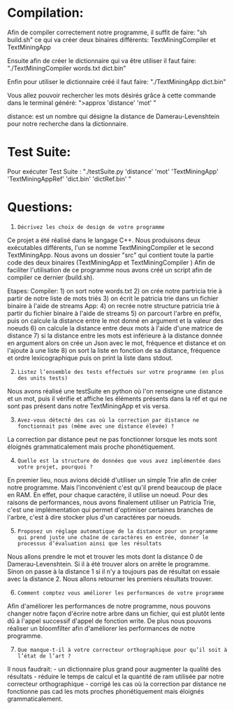 # Compilation:

Afin de compiler correctement notre programme, il suffit de faire: "sh build.sh" ce qui va créer deux binaires différents: TextMiningCompiler et TextMiningApp

Ensuite afin de créer le dictionnaire qui va être utiliser il faut faire: "./TextMiningCompiler words.txt dict.bin"

Enfin pour utiliser le dictionnaire créé il faut faire: "./TextMiningApp dict.bin"

Vous allez pouvoir rechercher les mots désirés grâce à cette commande dans le terminal généré: ">approx 'distance' 'mot' "

distance: est un nombre qui désigne la distance de Damerau-Levenshtein pour notre recherche dans la dictionnaire.

Test Suite:
==========

Pour exécuter Test Suite : "./testSuite.py  'distance' 'mot' 'TextMiningApp' 'TextMiningAppRef' 'dict.bin' 'dictRef.bin' "


Questions:
==========

 1.     Décrivez les choix de design de votre programme
 Ce projet a été réalisé dans le langage C++.
 Nous produisons deux exécutables différents, l'un se nomme TextMiningCompiler et le second TextMiningApp.
 Nous avons un dossier "src" qui contient toute la partie code des deux binaires (TextMiningApp et TextMiningCompiler
)
Afin de faciliter l'utilisation de ce programme nous avons créé un script afin de compiler ce dernier (build.sh).

 Etapes:
    Compiler:
    1) on sort notre words.txt
    2) on crée notre partricia trie à partir de notre liste de mots triés
    3) on écrit le patricia trie dans un fichier binaire à l'aide de streams
    App:
    4) on recrée notre structure patricia trie à partir du fichier binaire à l'aide de streams
    5) on parcourt l'arbre en préfix, puis on calcule la distance entre le mot donné en argument et la valeur des noeuds
    6) on calcule la distance entre deux mots à l'aide d'une matrice de distance
    7) si la distance entre les mots est inférieure à la distance donnée en argument alors on crée un Json avec le mot, fréquence et distance et on l'ajoute à une liste
    8) on sort la liste en fonction de sa distance, fréquence et ordre lexicographique
puis on print la liste dans stdout.


 2.     Listez l’ensemble des tests effectués sur votre programme (en plus des units tests)
Nous avons réalisé une testSuite en python où l'on renseigne une distance et un mot, puis il vérifie et affiche les éléments présents dans la réf et qui ne sont pas présent dans notre TextMiningApp et vis versa.

 3.     Avez-vous détecté des cas où la correction par distance ne fonctionnait pas (même avec une distance élevée) ?
 La correction par distance peut ne pas fonctionner lorsque les mots sont éloignés grammaticalement mais proche phonétiquement.
 
 4.     Quelle est la structure de données que vous avez implémentée dans votre projet, pourquoi ?
En premier lieu, nous avions décidé d'utiliser un simple Trie afin de créer notre programme. Mais l'inconvénient c'est qu'il prend beaucoup de place en RAM. En effet, pour chaque caractére, il utilise un noeud. Pour des raisons de performances, nous avons finalement utiliser un Patricia Trie, c'est une implémentation qui permet d'optimiser certaines branches de l'arbre, c'est à dire stocker plus d'un caractéres par noeuds.

 5.     Proposez un réglage automatique de la distance pour un programme qui prend juste une chaîne de caractères en entrée, donner le processus d’évaluation ainsi que les résultats
Nous allons prendre le mot et trouver les mots dont la distance 0 de Damerau-Levenshtein. Si il à été trouver alors on arrête le programme. Sinon on passe à la distance 1 si il n'y a toujours pas de résultat on essaie avec la distance 2. Nous allons retourner les premiers résultats trouver.
 
 6.     Comment comptez vous améliorer les performances de votre programme
Afin d'améliorer les performances de notre programme, nous pouvons changer notre façon d'écrire notre arbre dans un fichier, qui est plutôt lente dû à l'appel successif d'appel de fonction  write. De plus nous pouvons réaliser un bloomfilter afin d'améliorer les performances de notre programme.

 7.     Que manque-t-il à votre correcteur orthographique pour qu’il soit à l’état de l’art ?

Il nous faudrait:
    - un dictionnaire plus grand pour augmenter la qualité des résultats
    - réduire le temps de calcul et la quantité de ram utilisée par notre correcteur orthographique
    - corrigé les cas où la correction par distance ne fonctionne pas cad les mots proches phonétiquement mais éloignés grammaticalement.


